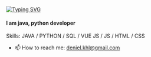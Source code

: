 ### 
[![Typing SVG](https://readme-typing-svg.demolab.com/?lines=Hello+,+i'm+Daniel;Second+line+of+text)](https://git.io/typing-svg)

#### I am java, python developer

Skills: JAVA / PYTHON / SQL / VUE JS / JS / HTML / CSS

- 📫 How to reach me: deniel.khl@gmail.com 




